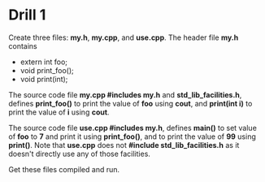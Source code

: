 # Drill 1
Create three files: **my.h**, **my.cpp**, and **use.cpp**. The header file **my.h** contains

* extern int foo;
* void print_foo();
* void print(int);

The source code file **my.cpp #includes my.h** and **std_lib_facilities.h**, defines **print_foo()** to print the value of **foo** using **cout**, and **print(int i)** to print the value of **i** using **cout**.

The source code file **use.cpp #includes my.h**, defines **main()** to set value of **foo** to **7** and print it using **print_foo()**, and to print the value of **99** using **print()**. Note that **use.cpp** does not **#include std_lib_facilities.h** as it doesn't directly use any of those facilities.

Get these files compiled and run.
